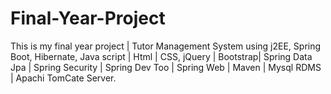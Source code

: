 # Final-Year-Project
This is my final year project | Tutor Management System using j2EE, Spring Boot, Hibernate, Java script | Html | CSS, jQuery | Bootstrap| Spring Data Jpa | Spring Security | Spring Dev Too | Spring Web | Maven | Mysql RDMS | Apachi TomCate Server.
